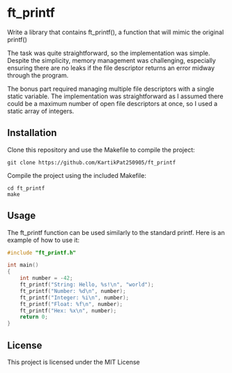 # ft_printf

Write a library that contains ft_printf(), a
function that will mimic the original printf()

The task was quite straightforward, so the implementation was simple. Despite the simplicity, memory management was challenging, especially ensuring there are no leaks if the file descriptor returns an error midway through the program.

The bonus part required managing multiple file descriptors with a single static variable. The implementation was straightforward as I assumed there could be a maximum number of open file descriptors at once, so I used a static array of integers.

## Installation

Clone this repository and use the Makefile to compile the project:
```
git clone https://github.com/KartikPat250905/ft_printf
```
Compile the project using the included Makefile:
```
cd ft_printf
make
```

## Usage

The ft_printf function can be used similarly to the standard printf. Here is an example of how to use it:

```c
#include "ft_printf.h"

int main()
{
    int number = -42;
    ft_printf("String: Hello, %s!\n", "world");
    ft_printf("Number: %d\n", number);
    ft_printf("Integer: %i\n", number);
    ft_printf("Float: %f\n", number);
    ft_printf("Hex: %x\n", number);
    return 0;
}

```
## License

This project is licensed under the MIT License
